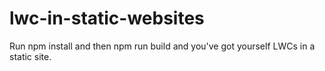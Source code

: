 # lwc-in-static-websites

Run npm install and then npm run build and you've got yourself LWCs in a static site.
